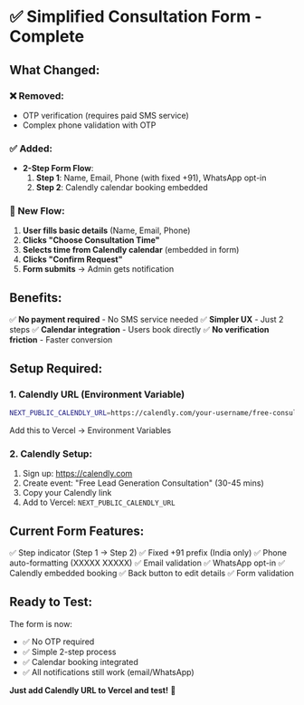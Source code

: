 # ✅ Simplified Consultation Form - Complete

## What Changed:

### ❌ Removed:
- OTP verification (requires paid SMS service)
- Complex phone validation with OTP

### ✅ Added:
- **2-Step Form Flow**:
  1. **Step 1**: Name, Email, Phone (with fixed +91), WhatsApp opt-in
  2. **Step 2**: Calendly calendar booking embedded

### 🎯 New Flow:

1. **User fills basic details** (Name, Email, Phone)
2. **Clicks "Choose Consultation Time"**
3. **Selects time from Calendly calendar** (embedded in form)
4. **Clicks "Confirm Request"**
5. **Form submits** → Admin gets notification

## Benefits:

✅ **No payment required** - No SMS service needed
✅ **Simpler UX** - Just 2 steps
✅ **Calendar integration** - Users book directly
✅ **No verification friction** - Faster conversion

## Setup Required:

### 1. Calendly URL (Environment Variable)
```bash
NEXT_PUBLIC_CALENDLY_URL=https://calendly.com/your-username/free-consultation
```

Add this to Vercel → Environment Variables

### 2. Calendly Setup:
1. Sign up: https://calendly.com
2. Create event: "Free Lead Generation Consultation" (30-45 mins)
3. Copy your Calendly link
4. Add to Vercel: `NEXT_PUBLIC_CALENDLY_URL`

## Current Form Features:

✅ Step indicator (Step 1 → Step 2)
✅ Fixed +91 prefix (India only)
✅ Phone auto-formatting (XXXXX XXXXX)
✅ Email validation
✅ WhatsApp opt-in
✅ Calendly embedded booking
✅ Back button to edit details
✅ Form validation

## Ready to Test:

The form is now:
- ✅ No OTP required
- ✅ Simple 2-step process
- ✅ Calendar booking integrated
- ✅ All notifications still work (email/WhatsApp)

**Just add Calendly URL to Vercel and test!** 🚀

